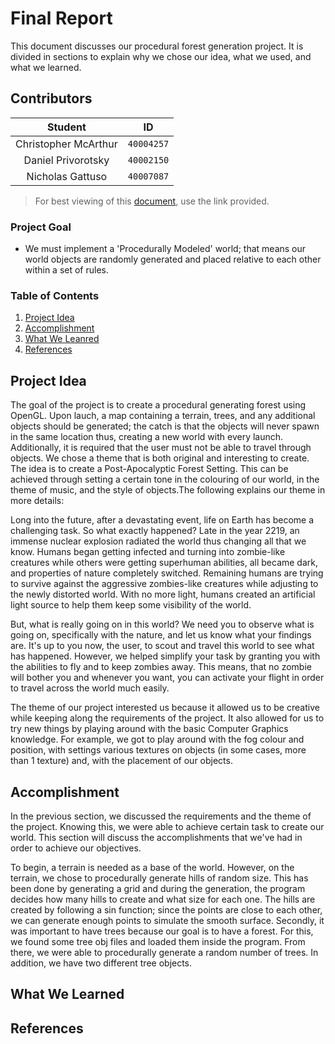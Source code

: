 # Final Report
This document discusses our procedural forest generation project. It is divided in sections to explain why we chose our idea, what we used, and what we learned.

## Contributors
**Student** | **ID**
:---:| ---
Christopher McArthur | `40004257`
Daniel Privorotsky | `40002150`
Nicholas Gattuso | `40007087`

> For best viewing of this [document](https://github.com/prince-chrismc/Computer-Graphics-Project/blob/master/docs/final_Report.md), use the link provided.

### Project Goal
- We must implement a 'Procedurally Modeled' world; that means our world objects are randomly generated and placed relative to each other within a set of rules.

### Table of Contents
1. [Project Idea](#Project-Idea)
2. [Accomplishment](#Accomplishment)
3. [What We Leanred](#What-We-Learned)
4. [References](#References)

## Project Idea
The goal of the project is to create a procedural generating forest using OpenGL. Upon lauch, a map containing a terrain, trees, and any additional objects should be generated; the catch is that the objects will never spawn in the same location thus, creating a new world with every launch. Additionally, it is required that the user must not be able to travel through objects.
We chose a theme that is both original and interesting to create. The idea is to create a Post-Apocalyptic Forest Setting. This can be achieved through setting a certain tone in the colouring of our world, in the theme of music, and the style of objects.The following explains our theme in more details:

Long into the future, after a devastating event, life on Earth has become a challenging task. So what exactly happened? Late in the year 2219, an immense nuclear explosion radiated the world thus changing all that we know. Humans began getting infected and turning into zombie-like creatures while others were getting superhuman abilities, all became dark, and properties of nature completely switched. Remaining humans are trying to survive against the aggressive zombies-like creatures while adjusting to the newly distorted world. With no more light, humans created an artificial light source to help them keep some visibility of the world.

But, what is really going on in this world? We need you to observe what is going on, specifically with the nature, and let us know what your findings are. It's up to you now, the user, to scout and travel this world to see what has happened. However, we helped simplify your task by granting you with the abilities to fly and to keep zombies away. This means, that no zombie will bother you and whenever you want, you can activate your flight in order to travel across the world much easily.

The theme of our project interested us because it allowed us to be creative while keeping along the requirements of the project. It also allowed for us to try new things by playing around with the basic Computer Graphics knowledge. For example, we got to play around with the fog colour and position, with settings various textures on objects (in some cases, more than 1 texture) and, with the placement of our objects.

## Accomplishment
In the previous section, we discussed the requirements and the theme of the project. Knowing this, we were able to achieve certain task to create our world. This section will discuss the accomplishments that we've had in order to achieve our objectives.

To begin, a terrain is needed as a base of the world. However, on the terrain, we chose to procedurally generate hills of random size. This has been done by generating a grid and during the generation, the program decides how many hills to create and what size for each one. The hills are created by following a sin function; since the points are close to each other, we can generate enough points to simulate the smooth surface. 
Secondly, it was important to have trees because our goal is to have a forest. For this, we found some tree obj files and loaded them inside the program. From there, we were able to procedurally generate a random number of trees. In addition, we have two different tree objects. 

## What We Learned


## References



